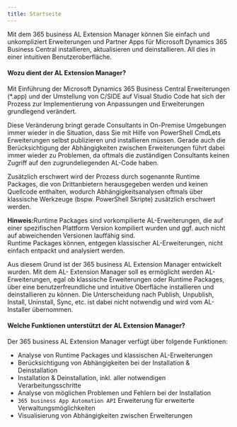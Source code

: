 ```yaml
---
title: Startseite
---
```


Mit dem 365 business AL Extension Manager können Sie einfach und unkompliziert Erweiterungen und Partner Apps für Microsoft Dynamics 365 Business Central installieren, aktualisieren und deinstallieren. All dies in einer intuitiven Benutzeroberfläche.

#### Wozu dient der AL Extension Manager?

Mit Einführung der Microsoft Dynamics 365 Business Central Erweiterungen (*.app) und der Umstellung von C/SIDE auf Visual Studio Code hat sich der Prozess zur Implementierung von Anpassungen und Erweiterungen grundlegend verändert.

Diese Veränderung bringt gerade Consultants in On-Premise Umgebungen immer wieder in die Situation, dass Sie mit Hilfe von PowerShell CmdLets Erweiterungen selbst publizieren und installieren müssen.
Gerade auch die Berücksichtigung der Abhängigkeiten zwischen Erweiterungen führt dabei immer wieder zu Problemen, da oftmals die zuständigen Consultants keinen Zugriff auf den zugrundeliegenden AL-Code haben.

Zusätzlich erschwert wird der Prozess durch sogenannte Runtime Packages, die von Drittanbietern herausgegeben werden und keinen Quellcode enthalten, wodurch Abhängigkeitsanalysen oftmals über klassische Werkzeuge (bspw. PowerShell Skripte) zusätzlich erschwert werden.

<div class="alert alert-info">
    <i class="fa-duotone fa-thin fa-lightbulb fa-lg" style="--fa-secondary-color: #00b7c3; --fa-primary-color: #111111;"></i> <strong>Hinweis:</strong>Runtime Packages sind vorkompilierte AL-Erweiterungen, die auf einer spezifischen Plattform Version kompiliert wurden und ggf. auch nicht auf abweichenden Versionen lauffähig sind.<br>Runtime Packages können, entgegen klassischer AL-Erweiterungen, nicht einfach entpackt und analysiert werden.
</div>

Aus diesem Grund ist der 365 business AL Extension Manager entwickelt wurden. Mit dem AL- Extension Manager soll es ermöglicht werden AL-Erweiterungen, egal ob klassische Erweiterungen oder Runtime Packages, über eine benutzerfreundliche und intuitive Oberfläche installieren und deinstallieren zu können. Die Unterscheidung nach Publish, Unpublish, Install, Uninstall, Sync, etc. ist dabei nicht notwendig und wird vom AL-Installer übernommen.

#### Welche Funktionen unterstützt der AL Extension Manager?

Der 365 business AL Extension Manager verfügt über folgende Funktionen:
 - Analyse von Runtime Packages und klassischen AL-Erweiterungen
 - Berücksichtigung von Abhängigkeiten bei der Installation & Deinstallation
 - Installation & Deinstallation, inkl. aller notwendigen Verarbeitungsschritte
 - Analyse von möglichen Problemen und Fehlern bei der Installation
 - `365 business App Automation API` Erweiterung für erweiterte Verwaltungsmöglichkeiten
 - Visualisierung von Abhängigkeiten zwischen Erweiterungen
